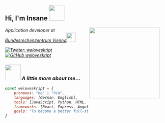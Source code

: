 <h2> Hi, I'm Insane <img src="https://media.giphy.com/media/mGcNjsfWAjY5AEZNw6/giphy.gif" width="50"></h2>
<img align='right' src="https://media.giphy.com/media/ieyl9zmCjO4b4t6qoY/giphy.gif" width="230">
<p><em>Application developer at <a href="https://www.brz.gv.at/">Bundesrechenzentrum Vienna</a><img src="https://giphy.com/gifs/Pluralsight-computer-technology-coding-L1R1tvI9svkIWwpVYr" width="30"></br>

[![Twitter: weloveskript](https://img.shields.io/twitter/follow/ThaiiBraga?style=social)](https://twitter.com/insaneistbesseral1)
[![GitHub weloveskript](https://img.shields.io/github/followers/thaiane?label=follow&style=social)](https://github.com/weloveskript)


### <img src="https://media.giphy.com/media/VgCDAzcKvsR6OM0uWg/giphy.gif" width="50"> A little more about me...  


```js
const weloveskript = {
    pronouns: "he" | "him",
    languages: [German, English],
    tools: [JavaScript, Python, HTML, CSS],
    frameworks: [React, Express, Angular, Electron],
    goals: "To become a better full-stack developer."
}
